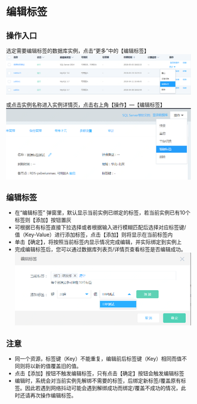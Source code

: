 # 编辑标签
## 操作入口
选定需要编辑标签的数据库实例，点击“更多”中的【编辑标签】
![编辑标签1](../../../../../image/RDS/Edit-Tag-1.png)

或点击实例名称进入实例详情页，点击右上角【操作】—【编辑标签】
![编辑标签2](../../../../../image/RDS/Edit-Tag-2.png)

## 编辑标签 
- 在“编辑标签” 弹窗里，默认显示当前实例已绑定的标签，若当前实例已有10个标签则【添加】按钮置灰
- 可根据已有标签直接下拉选择或者根据输入进行模糊匹配后选择对应标签键/值（Key-Value）进行添加标签，点击【添加】则将显示在当前标签内
- 单击【确定】，将按照当前标签内显示情况完成编辑，并实际绑定到实例上
- 完成编辑标签后，您可以通过数据库列表页/详情页查看标签是否编辑成功。
![编辑标签3](../../../../../image/RDS/Edit-Tag-3.png)

## 注意
- 同一个资源，标签键（Key）不能重复，编辑前后标签键（Key）相同而值不同则将以新的值覆盖旧的值。
- 点击【添加】按钮不触发编辑标签，只有点击【确定】按钮会触发编辑标签
- 编辑时，系统会对当前实例先解绑不需要的标签，后绑定新标签/覆盖原有标签。因此若遇到网络抖动可能会遇到解绑成功而绑定/覆盖不成功的情况，此时还请再次操作编辑标签。
